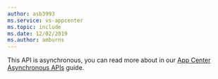 ```yaml
---
author: asb3993
ms.service: vs-appcenter
ms.topic: include
ms.date: 12/02/2019
ms.author: amburns
---
```


This API is asynchronous, you can read more about in our [App Center Asynchronous APIs](unity-async.md) guide.